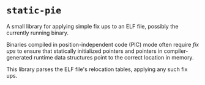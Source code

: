 # `static-pie`

A small library for applying simple fix ups to an ELF file, possibly the
currently running binary.

Binaries compiled in position-independent code (PIC) mode often require _fix
ups_ to ensure that statically initialized pointers and pointers in
compiler-generated runtime data structures point to the correct location in
memory.

This library parses the ELF file's relocation tables, applying any such fix ups.
